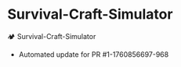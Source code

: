 # Survival-Craft-Simulator
🏕️ Survival-Craft-Simulator


- Automated update for PR #1-1760856697-968